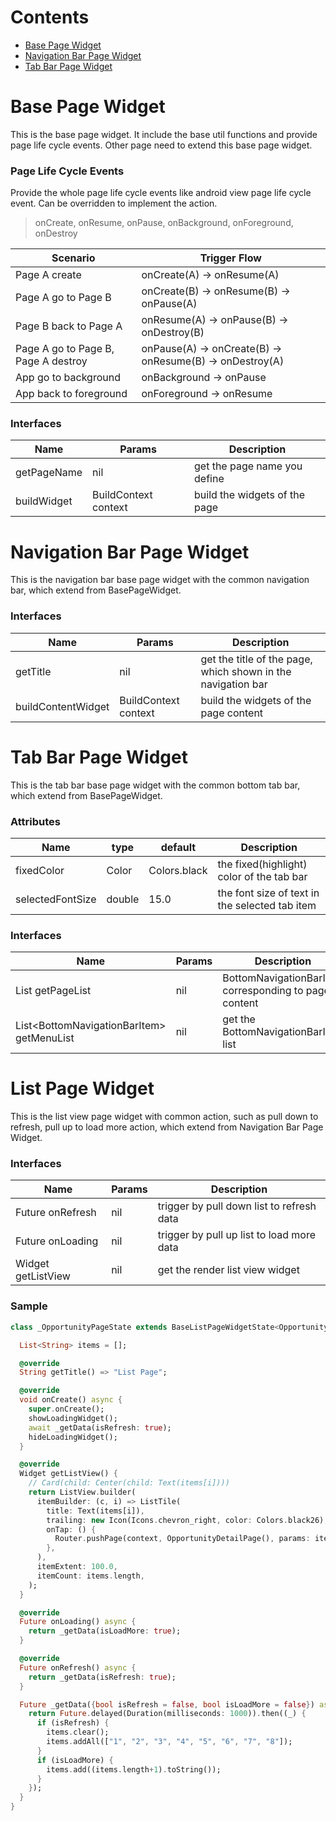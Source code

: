 # Contents
* [Base Page Widget](#base-page-widget)
* [Navigation Bar Page Widget](#navigation-bar-page-widget)
* [Tab Bar Page Widget](#tab-bar-page-widget)

# Base Page Widget
This is the base page widget. It include the base util functions and provide page life cycle events. 
Other page need to extend this base page widget.

### Page Life Cycle Events
Provide the whole page life cycle events like android view page life cycle event. 
Can be overridden to implement the action.

> onCreate, onResume, onPause, onBackground, onForeground, onDestroy

|  Scenario   | Trigger Flow  |
|  ----  | ----  |
| Page A create  | onCreate(A) -> onResume(A) |
| Page A go to Page B  | onCreate(B) -> onResume(B) -> onPause(A) |
| Page B back to Page A  | onResume(A) -> onPause(B) -> onDestroy(B) |
| Page A go to Page B, Page A destroy  | onPause(A) -> onCreate(B) -> onResume(B) -> onDestroy(A) |
| App go to background  | onBackground -> onPause|
| App back to  foreground  | onForeground -> onResume|

### Interfaces
| Name | Params | Description |
| ---- | ---- | ---- |
| getPageName | nil | get the page name you define |
| buildWidget | BuildContext context | build the widgets of the page |

# Navigation Bar Page Widget
This is the navigation bar base page widget with the common navigation bar, which extend from BasePageWidget.

### Interfaces
| Name | Params | Description |
| ---- | ---- | ---- |
| getTitle | nil | get the title of the page, which shown in the navigation bar |
| buildContentWidget | BuildContext context | build the widgets of the page content |

# Tab Bar Page Widget
This is the tab bar base page widget with the common bottom tab bar, which extend from BasePageWidget.

### Attributes
| Name | type | default | Description |
| ---- | ---- | ---- | ---- |
| fixedColor | Color | Colors.black | the fixed(highlight) color of the tab bar |
| selectedFontSize | double | 15.0 | the font size of text in the selected tab item |

### Interfaces
| Name | Params | Description |
| ---- | ---- | ---- |
| List getPageList | nil | BottomNavigationBarItem corresponding to page content |
| List\<BottomNavigationBarItem> getMenuList | nil | get the BottomNavigationBarItem list  |

# List Page Widget
This is the list view page widget with common action, such as pull down to refresh, pull up to load more action, 
which extend from Navigation Bar Page Widget.

### Interfaces
| Name | Params | Description |
| ---- | ---- | ---- |
| Future onRefresh | nil | trigger by pull down list to refresh data |
| Future onLoading | nil | trigger by pull up list to load more data  |
| Widget getListView | nil | get the render list view widget  |

### Sample
```dart
class _OpportunityPageState extends BaseListPageWidgetState<OpportunityPage> {

  List<String> items = [];

  @override
  String getTitle() => "List Page";

  @override
  void onCreate() async {
    super.onCreate();
    showLoadingWidget();
    await _getData(isRefresh: true);
    hideLoadingWidget();
  }

  @override
  Widget getListView() {
    // Card(child: Center(child: Text(items[i])))
    return ListView.builder(
      itemBuilder: (c, i) => ListTile(
        title: Text(items[i]),
        trailing: new Icon(Icons.chevron_right, color: Colors.black26),
        onTap: () {
          Router.pushPage(context, OpportunityDetailPage(), params: items[i]);
        },
      ),
      itemExtent: 100.0,
      itemCount: items.length,
    );
  }

  @override
  Future onLoading() async {
    return _getData(isLoadMore: true);
  }

  @override
  Future onRefresh() async {
    return _getData(isRefresh: true);
  }

  Future _getData({bool isRefresh = false, bool isLoadMore = false}) async {
    return Future.delayed(Duration(milliseconds: 1000)).then((_) {
      if (isRefresh) {
        items.clear();
        items.addAll(["1", "2", "3", "4", "5", "6", "7", "8"]);
      }
      if (isLoadMore) {
        items.add((items.length+1).toString());
      }
    });
  }
}
```
